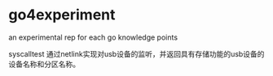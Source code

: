 # go4experiment
an experimental rep for each go knowledge points

syscalltest 通过netlink实现对usb设备的监听，并返回具有存储功能的usb设备的设备名称和分区名称。